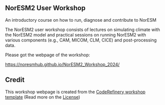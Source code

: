 ## NorESM2 User Workshop
An introductory course on how to run, diagnose and contribute to NorESM

The NorESM2 user workshop consists of lectures on simulating climate with the NorESM2 model and practical sessions on running NorESM2 with various components (e.g., CAM, MICOM, CLM, CICE) and post-processing data.

Please got the webpage of the workshop:

https://noresmhub.github.io/NorESM2_Workshop_2024/

## Credit
This workshop webpage is created from the
[CodeRefinery workshop template](https://github.com/coderefinery/template-workshop-webpage)
(Read more on the [License](https://coderefinery.github.io/documentation/license))

